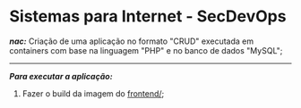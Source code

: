 # Sistemas para Internet - SecDevOps

***nac:*** Criação de uma aplicação no formato "CRUD" executada em containers com base na linguagem "PHP" e no banco de dados "MySQL";

---

***Para executar a aplicação:***

1. Fazer o build da imagem do [frontend/](https://github.com/marcosvaz/php-sample-app/tree/master/frontend);

